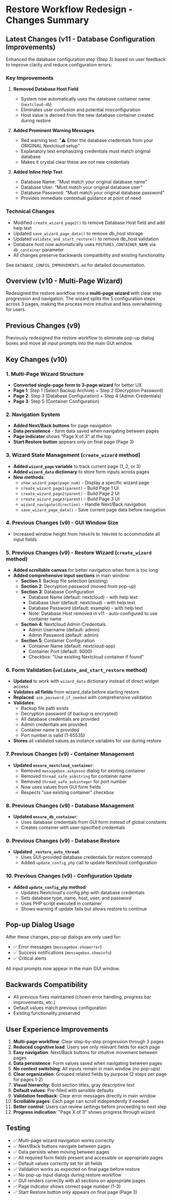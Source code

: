 # Restore Workflow Redesign - Changes Summary

## Latest Changes (v11 - Database Configuration Improvements)
Enhanced the database configuration step (Step 3) based on user feedback to improve clarity and reduce configuration errors:

### Key Improvements
1. **Removed Database Host Field**
   - System now automatically uses the database container name (`nextcloud-db`)
   - Eliminates user confusion and potential misconfiguration
   - Host value is derived from the new database container created during restore

2. **Added Prominent Warning Messages**
   - Red warning text: "⚠️ Enter the database credentials from your ORIGINAL Nextcloud setup"
   - Explanatory text emphasizing credentials must match original database
   - Makes it crystal clear these are not new credentials

3. **Added Inline Help Text**
   - Database Name: "Must match your original database name"
   - Database User: "Must match your original database user"
   - Database Password: "Must match your original database password"
   - Provides immediate contextual guidance at point of need

### Technical Changes
- Modified `create_wizard_page2()` to remove Database Host field and add help text
- Updated `save_wizard_page_data()` to remove db_host storage
- Updated `validate_and_start_restore()` to remove db_host validation
- Database host now automatically uses `POSTGRES_CONTAINER_NAME` via `db_container` parameter
- All changes preserve backwards compatibility and existing functionality

See `DATABASE_CONFIG_IMPROVEMENTS.md` for detailed documentation.

## Overview (v10 - Multi-Page Wizard)
Redesigned the restore workflow into a **multi-page wizard** with clear step progression and navigation. The wizard splits the 5 configuration steps across 3 pages, making the process more intuitive and less overwhelming for users.

## Previous Changes (v9)
Previously redesigned the restore workflow to eliminate pop-up dialog boxes and move all input prompts into the main GUI window.

## Key Changes (v10)

### 1. Multi-Page Wizard Structure
- **Converted single-page form to 3-page wizard** for better UX
- **Page 1**: Step 1 (Select Backup Archive) + Step 2 (Decryption Password)
- **Page 2**: Step 3 (Database Configuration) + Step 4 (Admin Credentials)
- **Page 3**: Step 5 (Container Configuration)

### 2. Navigation System
- **Added Next/Back buttons** for page navigation
- **Data persistence** - form data saved when navigating between pages
- **Page indicator** shows "Page X of 3" at the top
- **Start Restore button** appears only on final page (Page 3)

### 3. Wizard State Management (`create_wizard` method)
- **Added `wizard_page` variable** to track current page (1, 2, or 3)
- **Added `wizard_data` dictionary** to store form inputs across pages
- **New methods**:
  - `show_wizard_page(page_num)` - Display a specific wizard page
  - `create_wizard_page1(parent)` - Build Page 1 UI
  - `create_wizard_page2(parent)` - Build Page 2 UI
  - `create_wizard_page3(parent)` - Build Page 3 UI
  - `wizard_navigate(direction)` - Handle Next/Back navigation
  - `save_wizard_page_data()` - Save current page data before navigation

### 4. Previous Changes (v9) - GUI Window Size
- Increased window height from `700x670` to `700x900` to accommodate all input fields

### 5. Previous Changes (v9) - Restore Wizard (`create_wizard` method)
- **Added scrollable canvas** for better navigation when form is too long
- **Added comprehensive input sections** in main window:
  - **Section 1**: Backup file selection (existing)
  - **Section 2**: Decryption password (moved from pop-up)
  - **Section 3**: Database Configuration
    - Database Name (default: nextcloud) - with help text
    - Database User (default: nextcloud) - with help text
    - Database Password (default: example) - with help text
    - Note: Database Host removed in v11 - auto-configured to use container name
  - **Section 4**: Nextcloud Admin Credentials
    - Admin Username (default: admin)
    - Admin Password (default: admin)
  - **Section 5**: Container Configuration
    - Container Name (default: nextcloud-app)
    - Container Port (default: 9000)
    - Checkbox: "Use existing Nextcloud container if found"

### 6. Form Validation (`validate_and_start_restore` method)
- **Updated** to work with `wizard_data` dictionary instead of direct widget access
- **Validates all fields** from wizard_data before starting restore
- **Replaced**: `ask_password_if_needed` with comprehensive validation
- **Validates**:
  - Backup file path exists
  - Decryption password (if backup is encrypted)
  - All database credentials are provided
  - Admin credentials are provided
  - Container name is provided
  - Port number is valid (1-65535)
- **Stores** all validated values as instance variables for use during restore

### 7. Previous Changes (v9) - Container Management
- **Updated `ensure_nextcloud_container`**:
  - Removed `messagebox.askyesno` dialog for existing container
  - Removed `thread_safe_askstring` for container name
  - Removed `thread_safe_askinteger` for port number
  - Now uses values from GUI form fields
  - Respects "use existing container" checkbox

### 8. Previous Changes (v9) - Database Management
- **Updated `ensure_db_container`**:
  - Uses database credentials from GUI form instead of global constants
  - Creates container with user-specified credentials

### 9. Previous Changes (v9) - Database Restore
- **Updated `_restore_auto_thread`**:
  - Uses GUI-provided database credentials for restore command
  - Added `update_config_php` call to update Nextcloud configuration

### 10. Previous Changes (v9) - Configuration Update
- **Added `update_config_php` method**:
  - Updates Nextcloud's config.php with database credentials
  - Sets database type, name, host, user, and password
  - Uses PHP script executed in container
  - Shows warning if update fails but allows restore to continue

## Pop-up Dialog Usage
After these changes, pop-up dialogs are only used for:
- ✅ Error messages (`messagebox.showerror`)
- ✅ Success notifications (`messagebox.showinfo`)
- ✅ Critical alerts

All input prompts now appear in the main GUI window.

## Backwards Compatibility
- All previous fixes maintained (chown error handling, progress bar improvements, etc.)
- Default values match previous configuration
- Existing functionality preserved

## User Experience Improvements
1. **Multi-page workflow**: Clear step-by-step progression through 3 pages
2. **Reduced cognitive load**: Users see only relevant fields for each page
3. **Easy navigation**: Next/Back buttons for intuitive movement between pages
4. **Data persistence**: Form values saved when navigating between pages
5. **No context switching**: All inputs remain in main window (no pop-ups)
6. **Clear organization**: Grouped related fields by purpose (2 steps per page for pages 1-2)
7. **Visual hierarchy**: Bold section titles, gray descriptive text
8. **Default values**: Pre-filled with sensible defaults
9. **Validation feedback**: Clear error messages directly in main window
10. **Scrollable pages**: Each page can scroll independently if needed
11. **Better control**: Users can review settings before proceeding to next step
12. **Progress indication**: "Page X of 3" shows progress through wizard

## Testing
- ✅ Multi-page wizard navigation works correctly
- ✅ Next/Back buttons navigate between pages
- ✅ Data persists when moving between pages
- ✅ All required form fields present and accessible on appropriate pages
- ✅ Default values correctly set for all fields
- ✅ Validation works as expected on final page before restore
- ✅ No pop-up input dialogs during restore workflow
- ✅ GUI renders correctly with all sections on appropriate pages
- ✅ Page indicator shows correct page number (1-3)
- ✅ Start Restore button only appears on final page (Page 3)
